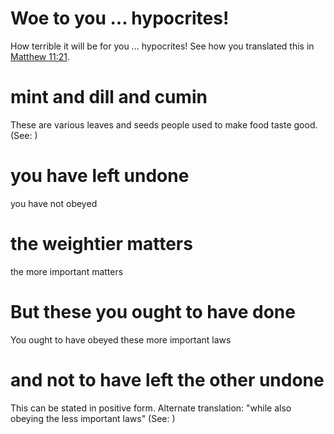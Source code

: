 
# Woe to you ... hypocrites!
How terrible it will be for you ... hypocrites! See how you translated this in [Matthew 11:21](../11/21.md).

# mint and dill and cumin
These are various leaves and seeds people used to make food taste good. (See: )

# you have left undone
you have not obeyed

# the weightier matters
the more important matters

# But these you ought to have done
You ought to have obeyed these more important laws

# and not to have left the other undone
This can be stated in positive form. Alternate translation: "while also obeying the less important laws" (See: )